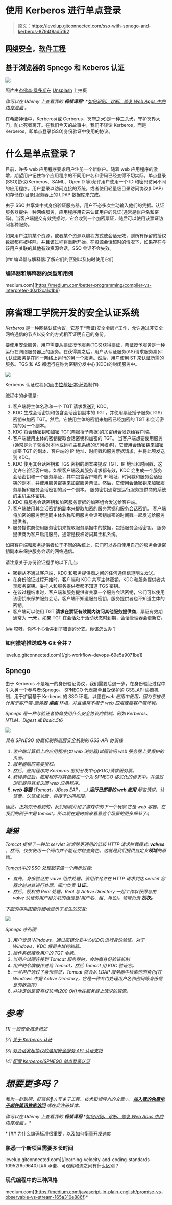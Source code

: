 # 使用 Kerberos 进行单点登录

> 原文：<https://levelup.gitconnected.com/sso-with-spnego-and-kerberos-8794f8ad5162>

## [网络安全](https://rakiabensassi.medium.com/list/software-engineering-7a179a23ebfd)，[软件工程](https://rakiabensassi.medium.com/list/software-engineering-7a179a23ebfd)

## 基于浏览器的 Spnego 和 Keberos 认证

![](img/2dc6bb4dcc13ded6e2cfea04dc248ba4.png)

照片由[杰佛森·桑多斯](https://unsplash.com/@jefflssantos?utm_source=medium&utm_medium=referral)在 [Unsplash](https://unsplash.com?utm_source=medium&utm_medium=referral) 上拍摄

*你可以在 Udemy 上查看我的* ***视频课程****:*[*如何识别、诊断、修复 Web Apps 中的内存泄漏*](https://www.udemy.com/course/identify-and-fix-javascript-memory-leaks/) *。*

在希腊神话中，Kerberos(或 Cerberus，冥府之犬)是一种三头犬，守护冥界大门，防止死者离开。在我们今天的故事中，我们不谈论 Kerberos，而是 Kerberos，即单点登录(SSO)身份验证中使用的协议。

# 什么是单点登录？

目前，许多 web 应用程序要求用户注册一个新帐户。随着 web 应用程序的激增，期望用户记住每个应用程序的不同用户名和密码已经变得不切实际。单点登录(SSO)协议(Kerberos、SAML、OpenID 等)允许用户使用一个 ID 和密码访问不同的应用程序。用户登录以访问连接的系统，或者使用轻量级目录访问协议(LDAP)和存储在(目录)服务器上的 LDAP 数据库来完成。

由于 SSO 共享集中式身份验证服务器，用户不必多次主动输入他们的凭据。认证服务器提供一种网络服务，应用程序用它来认证用户的凭证(通常是帐户名和密码)。当客户端提交有效凭据时，它会收到一个加密票证，随后可以使用该票证访问各种服务。

如果用户注销某个资源，或者某个资源以编程方式使会话无效，则所有保留的授权数据都将被移除，并且该过程将重新开始。在资源会话超时的情况下，如果存在与该用户关联的其他有效资源会话，SSO 会话不会失效。

[](https://medium.com/better-programming/compiler-vs-interpreter-d0a12ca1c1b6) [## 编译器与解释器:了解它们的区别以及何时使用它们

### 编译器和解释器的类型和用例

medium.com](https://medium.com/better-programming/compiler-vs-interpreter-d0a12ca1c1b6) 

# 麻省理工学院开发的安全认证系统

*Kerberos* 是一种网络认证协议，它基于*票证(安全令牌)*工作，允许通过非安全网络通信的节点以安全的方式相互证明自己的身份。

要使用安全服务，用户需要从票证授予服务(TGS)获得票证，票证授予服务是一种运行在网络服务器上的服务。在获得票之后，用户从认证服务(AS)请求服务票(st ),认证服务是在同一网络上运行的另一个服务。然后，用户使用 ST 来认证所需的服务。TGS 和 AS 都运行在称为密钥分发中心(KDC)的封闭服务中。

![](img/407d1c3cc22d6567c5deef5060d6cd26.png)

Kerberos 认证过程(动画由[拉基娅·本·萨希](https://medium.com/u/a5a3141be597?source=post_page-----8794f8ad5162--------------------------------)制作)

[流程](https://docs.oracle.com/cd/E37670_01/E41138/html/ol_kerberosauth_sec.html)中的步骤是:

1.  客户端将主体名称和一个 TGT 请求发送到 KDC。
2.  KDC 生成会话密钥和包含会话密钥副本的 TGT，并使用票证授予服务(TGS)密钥来加密 TGT。然后，它使用主体的密钥来加密已经加密的 TGT 和会话密钥的另一个副本。
3.  KDC 将会话密钥和加密 TGT(票据授予票据)的加密组合发送给客户端。
4.  客户端使用主体的密钥提取会话密钥和加密的 TGT。
    当客户端想要使用服务(通常是为了获得对本地或远程主机系统的访问权)时，它使用会话密钥来加密加密 TGT 的副本、客户端的 IP 地址、时间戳和服务票据请求，并将此项发送到 KDC。
5.  KDC 使用其会话密钥和 TGS 密钥的副本来提取 TGT、IP 地址和时间戳，这允许它验证客户端。如果客户端及其服务请求都有效，KDC 会生成一个服务会话密钥和一个服务票证，其中包含客户端的 IP 地址、时间戳和服务会话密钥的副本，并使用服务密钥来加密服务票证。然后，它使用会话密钥来加密服务票据和服务会话密钥的另一个副本。
    服务密钥通常是运行服务提供商的系统的主机主体密钥。
6.  KDC 将服务会话密钥和加密服务票据的加密组合发送给客户端。
7.  客户端使用其会话密钥的副本来提取加密的服务票据和服务会话密钥。
    客户端将加密的服务票连同主体名称和用服务会话密钥加密的时间戳一起发送给服务提供者。
8.  服务提供商使用服务密钥来提取服务票据中的数据，包括服务会话密钥。
    服务提供商为客户启用服务，通常是授权访问其主机系统。

如果客户端和服务提供者位于不同的系统上，它们可以各自使用自己的服务会话密钥副本来保护服务会话的网络通信。

请注意关于身份验证握手的以下几点:

*   密钥从不通过客户端、KDC 和服务提供商之间的任何通信信道明文发送。
*   在身份验证过程开始时，客户端和 KDC 共享主体密钥，KDC 和服务提供者共享服务密钥。委托人和服务提供者都不知道 TGS 密钥。
*   在该过程结束时，客户端和服务提供者共享一个服务会话密钥，它们可以使用该密钥来保护服务会话。客户端不知道服务密钥，服务提供者也不知道主体的密钥。
*   客户端可以使用 TGT **请求在票证有效期内访问其他服务提供商**，票证有效期通常为 ***一天*** 。如果 TGT 在会话处于活动状态时到期，会话管理器会更新它。

[](/git-workflow-devops-69e5a9071be1) [## 哎呀，你不小心合并到了错误的分支。你该怎么办？

### 如何撤销推送或与 Git 合并？

levelup.gitconnected.com](/git-workflow-devops-69e5a9071be1) 

## Spnego

由于 Kerberos 不是唯一的身份验证协议，我们需要后退一步，在身份验证过程中引入另一个参与者:Spnego。
SPNEGO 代表简单且受保护的 GSS_API 协商机制，用于扩展基于 Kerberos 的 SSO 环境，以便在*web 应用中使用，因为它被设计用于客户端-服务器 ***桌面*** 环境，并且通常不用于 web 应用或瘦客户端环境。*

*Spnego 是一种与验证者协商使用什么安全协议的机制。例如 Kerberos、NTLM、Digest 或 Basic.5t6*

*![](img/8045174feca2b8493048181306bed8c1.png)*

*具有 SPNEGO 协商机制和底层安全机制的 GSS-API 协议栈*

1.  *客户端计算机上的应用程序(如 web 浏览器)试图访问 web 服务器上受保护的页面。*
2.  *服务器响应需要授权。*
3.  *然后，应用程序向 Kerberos 密钥分发中心(KDC)请求服务票。*
4.  *获得票证后，应用程序将其包装在一个为 SPNEGO 格式化的请求中，并通过浏览器将其发送回 web 应用程序。*
5.  ****web 容器*** (Tomcat，JBoss EAP，…) ***运行已部署的 web 应用*** 解包请求，认证票。认证成功后，将授予访问权限。*

*因此，正如你所看到的，我们刚刚介绍了游戏中的下一个玩家:它是 web 容器，在我们的例子中是 tomcat。所以现在是时候来看看这个场景的更多细节了:)*

## *雄猫*

*Tomcat 提供了一种比 servlet 过滤器更通用的低级 HTTP 请求拦截模式: **valves** 。然而，仅仅使用一个阀门并不能让你检查角色。这就是我们提供自定义**领域**的原因。*

*[Tomcat](https://dzone.com/articles/do-not-publish-configuring-tomcat-single-sign-on-w)中的 SSO 处理起来像一个两步过程:*

*   *首先，身份验证由 valve 组件处理，该组件允许在 HTTP 请求到达 servlet 容器之前对其进行处理。阀门负责 ***认证*。***
*   *然后，授权由 Real 处理，Real 与 Active Directory 一起工作以获得与由 valve 认证的用户相关联的组信息(用户名、组、角色)。领域负责 ***授权*。***

*下面的序列图更详细地显示了发生的交互:*

*![](img/e9d9a123ebeff45006e6471ef395f6a0.png)*

*Spnego 序列图*

1.  *用户登录 Windows，通过密钥分发中心(KDC)进行身份验证。对于 Windows，KDC 将是主域控制器。*
2.  *操作系统接收用户的 TGT 令牌。*
3.  *当用户试图连接到 Tomcat 服务器时，会协商身份验证机制*
4.  *用户的令牌被传递给 Tomcat，然后 Tomcat 用 KDC 验证它。*
5.  *一旦用户通过了身份验证，Tomcat 就会从 LDAP 服务器中检索他的角色(在 Windows 中是 Active Directory，它是一种专门处理用户名和密码等身份信息的数据库)*
6.  *并决定他是否有权访问(200 OK)他在服务器上请求的资源。*

# *参考*

*[1] [一般安全概念概述](https://access.redhat.com/documentation/en-us/red_hat_jboss_enterprise_application_platform/7.4-beta/html/security_architecture/overview_of_general_security_concepts)*

*[2] [关于 Kerberos 认证](https://docs.oracle.com/cd/E37670_01/E41138/html/ol_kerberosauth_sec.html)*

*[3] [对会话发起协议的通用安全服务 API 认证支持](https://www.researchgate.net/publication/230585165_Generic_Security_Services_API_authentication_support_for_the_Session_Initiation_Protocol)*

*[4] [配置 Kerberos/SPNEGO 单点登录认证](https://www.ibm.com/docs/en/elm/7.0.3?topic=management-configuring-kerberosspnego-sso)*

# *想要更多吗？*

*我为一群聪明、好奇的🧠人写关于工程、技术和领导力的文章💡。 [**加入我的免费电子邮件简讯独家访问**](https://rakiabensassi.substack.com/) 或在此注册媒体。*

**你可以在 Udemy 上查看我的* ***视频课程****:*[*如何识别、诊断、修复 Web Apps 中的内存泄漏*](https://www.udemy.com/course/identify-and-fix-javascript-memory-leaks/) *。**

*[](/learning-velocity-and-coding-standards-10952f6c9640) [## 为什么编码标准很重要，以及如何衡量开发速度

### 熟悉一个新项目需要多长时间

levelup.gitconnected.com](/learning-velocity-and-coding-standards-10952f6c9640) [](https://medium.com/javascript-in-plain-english/promise-vs-observable-vs-stream-165a310e886f) [## 承诺、可观察和流之间有什么区别？

### 现代编程中的三种风格

medium.com](https://medium.com/javascript-in-plain-english/promise-vs-observable-vs-stream-165a310e886f)*